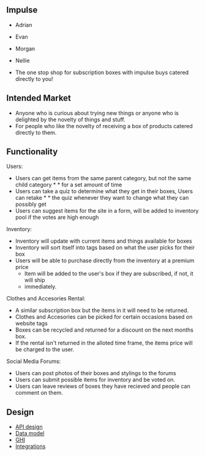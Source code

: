 ## Impulse

  * Adrian
  * Evan
  * Morgan
  * Nellie

  * The one stop shop for subscription boxes with impulse buys catered directly to you!


## Intended Market

  * Anyone who is curious about trying new things or anyone who is delighted by the novelty of things and stuff.
  * For people who like the novelty of receiving a box of products catered directly to them.


## Functionality

Users:
  * Users can get items from the same parent category, but not the same child category * * for a set amount of time
  * Users can take a quiz to determine what they get in their boxes, Users can retake * * the quiz whenever they want to change what they can possibly get
  * Users can suggest items for the site in a form, will be added to inventory pool if the votes are high enough

Inventory:
  * Inventory will update with current items and things available for boxes
  * Inventory will sort itself into tags based on what the user picks for their box 
  * Users will be able to purchase directly from the inventory at a premium price
      * Item will be added to the user's box if they are subscribed, if not, it will ship
      * immediately.

Clothes and Accesories Rental:
  * A similar subscription box but the items in it will need to be returned.
  * Clothes and Accesories can be picked for certain occasions based on website tags
  * Boxes can be recycled and returned for a discount on the next months box.
  * If the rental isn't returned in the alloted time frame, the items price will be charged to the user.

Social Media Forums:
  * Users can post photos of their boxes and stylings to the forums
  * Users can submit possible items for inventory and be voted on.
  * Users can leave reviews of boxes they have recieved and people can comment on them.


## Design

* [API design](docs/apis.md)
* [Data model](docs/data-model.md)
* [GHI](docs/ghi.md)
* [Integrations](docs/integrations.md)